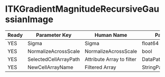 # ITKGradientMagnitudeRecursiveGaussianImage #

| Ready | Parameter Key | Human Name | Parameter Type | Parameter Class |
|-------|---------------|------------|-----------------|----------------|
| YES | Sigma | Sigma | float64 | Float64Parameter |
| YES | NormalizeAcrossScale | NormalizeAcrossScale | bool | BoolParameter |
| YES | SelectedCellArrayPath | Attribute Array to filter | DataPath | ArraySelectionParameter |
| YES | NewCellArrayName | Filtered Array | StringParameter::ValueType | StringParameter |
